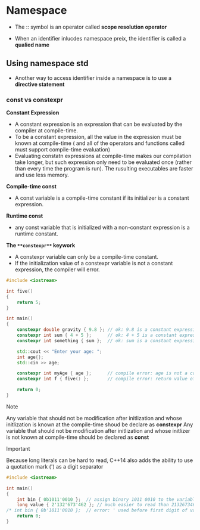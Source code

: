 # Namespace

* The :: symbol is an operator called **scope resolution operator**

* When an identifier inlucdes namespace preix, the identifier is called a **qualied name**

## Using namespace std
* Another way to access identifier inside a namespace is to use a **directive statement**

### const vs constexpr

**Constant Expression**

- A constant expression is an expression that can be evaluated by the
compiler at compile-time.
- To be a constant expression, all the value in the expression must be
known at compile-time ( and all of the operators and functions called must support compile-time evaluation)
- Evaluating constatn expressions at compile-time makes our compilation take longer, but such expression only need to be evaluated once (rather than every time the program is run). The rusulting executables are faster and use less memory.

**Compile-time const**
- A const variable is a compile-time constant if its initializer is a constant expression.

**Runtime const**
- any const variable that is initialized with a non-constant expression is a runtime constant.

**The `**constexpr**` keywork**
- A constexpr variable can only be a compile-time constant. 
- If the initialization value of a constexpr variable is not a constant expression, the compiler will error.

```cpp
#include <iostream>

int five()
{
    return 5;
}

int main()
{
    constexpr double gravity { 9.8 }; // ok: 9.8 is a constant expression
    constexpr int sum { 4 + 5 };      // ok: 4 + 5 is a constant expression
    constexpr int something { sum };  // ok: sum is a constant expression

    std::cout << "Enter your age: ";
    int age{};
    std::cin >> age;

    constexpr int myAge { age };      // compile error: age is not a constant expression
    constexpr int f { five() };       // compile error: return value of five() is not a constant expression

    return 0;
}
```

> [!NOTE]
> Any variable that should not be modification after initlization and whose initlization is known at the compile-time shoud be declare as **constexpr**
> Any variable that should not be modification after initlization and whose initlizer is not known at compile-time should be declared as **const** 


> [!IMPORTANT]
> Because long literals can be hard to read, C++14 also adds the ability to use a quotation mark (') as a digit separator

```cpp
#include <iostream>

int main()
{
    int bin { 0b1011'0010 };  // assign binary 1011 0010 to the variable
    long value { 2'132'673'462 }; // much easier to read than 2132673462
/* int bin { 0b'1011'0010 };  // error: ' used before first digit of value */
    return 0;
}
```
